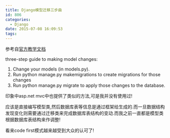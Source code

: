 ```yaml
---
title: Django模型迁移三步曲
id: 806
categories:
  - Django
date: 2015-07-08 16:09:53
tags:
---
```


参考自[官方教学文档](https://docs.djangoproject.com/en/1.8/intro/tutorial01/#activating-models)

three-step guide to making model changes:

1.  Change your models (in models.py).
2.  Run python manage.py makemigrations to create migrations for those changes
3.  Run python manage.py migrate to apply those changes to the database. 

印象中asp.net mvc中也提供了类似的方法,可是我并没有使用过!

应该是直接编写模型类,然后数据库表等信息是通过框架给生成的.而一旦数据结构发现变化则需要通过迁移类来完成数据库表结构的变动.而我之前一直都是模型类根据数据库表结构来作调整!

看来code first模式越来越受到大众的认可了!
